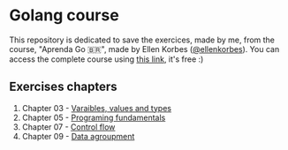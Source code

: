 # Golang course

This repository is dedicated to save the exercices, made by me, from the course, "Aprenda Go 🇧🇷", made by Ellen Korbes ([@ellenkorbes](https://github.com/ellenkorbes)).
You can access the complete course using [this link](https://www.youtube.com/playlist?list=PLCKpcjBB_VlBsxJ9IseNxFllf-UFEXOdg), it's free :)

## Exercises chapters

1. Chapter 03 - [Varaibles, values and types](cap03)
1. Chapter 05 - [Programing fundamentals](cap05)
1. Chapter 07 - [Control flow](cap07)
1. Chapter 09 - [Data agroupment](cap09)